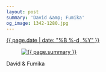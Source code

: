 ```yaml
---
layout: post
summary: 'David &amp; Fumika'
og_image: 1342-1280.jpg
---
```


<p>
 <time>
  <a href="/1342">
   {{ page.date | date: "%B %-d, %Y" }}
  </a>
 </time>
 <a href="/1342">
  <figure data-taken="5/3/2021">
   <img alt="{{ page.summary }}" sizes="(min-width: 700px) 50vw, calc(100vw - 2rem)" src="{{ site.assets_url }}/1342-640.jpg" srcset="{{ site.assets_url }}/1342-320.jpg 320w, {{ site.assets_url }}/1342-640.jpg 640w, {{ site.assets_url }}/1342-960.jpg 960w, {{ site.assets_url }}/1342-1280.jpg 1280w"/>
  </figure>
 </a>
 <span>
  David &amp; Fumika
 </span>
</p>
